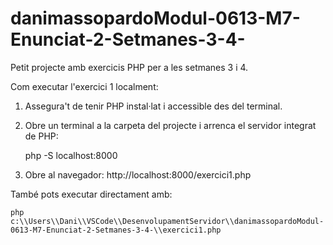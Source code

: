 # danimassopardoModul-0613-M7-Enunciat-2-Setmanes-3-4-

Petit projecte amb exercicis PHP per a les setmanes 3 i 4.

Com executar l'exercici 1 localment:

1. Assegura't de tenir PHP instal·lat i accessible des del terminal.
2. Obre un terminal a la carpeta del projecte i arrenca el servidor integrat de PHP:

	php -S localhost:8000

3. Obre al navegador: http://localhost:8000/exercici1.php

També pots executar directament amb:

	php c:\\Users\\Dani\\VSCode\\DesenvolupamentServidor\\danimassopardoModul-0613-M7-Enunciat-2-Setmanes-3-4-\\exercici1.php
